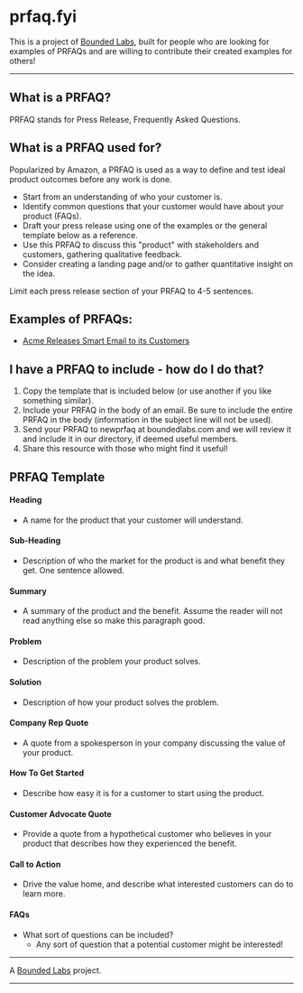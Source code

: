 # prfaq.fyi

This is a project of [Bounded Labs](https://www.boundedlabs.com), built for people who are looking for examples of PRFAQs and are willing to contribute their created examples for others!
* * * 

## What is a PRFAQ?

PRFAQ stands for Press Release, Frequently Asked Questions. 

## What is a PRFAQ used for?

Popularized by Amazon, a PRFAQ is used as a way to define and test ideal product outcomes before any work is done.

*   Start from an understanding of who your customer is.
*   Identify common questions that your customer would have about your product (FAQs). 
*   Draft your press release using one of the examples or the general template below as a reference. 
*   Use this PRFAQ to discuss this "product" with stakeholders and customers, gathering qualitative feedback. 
*   Consider creating a landing page and/or to gather quantitative insight on the idea.

Limit each press release section of your PRFAQ to 4-5 sentences.

## Examples of PRFAQs:

*  [Acme Releases Smart Email to its Customers](https://github.com/bounded-labs/prfaq/blob/main/collection/AcmeReleasesSmartEmailtoitscustomers.md)

## I have a PRFAQ to include - how do I do that? 

1.  Copy the template that is included below (or use another if you like something similar).
2.  Include your PRFAQ in the body of an email. Be sure to include the entire PRFAQ in the body (information in the subject line will not be used). 
3.  Send your PRFAQ to newprfaq at boundedlabs.com and we will review it and include it in our directory, if deemed useful members. 
4.  Share this resource with those who might find it useful!

## PRFAQ Template

#### Heading
*  A name for the product that your customer will understand.

#### Sub-Heading
*  Description of who the market for the product is and what benefit they get. One sentence allowed.

#### Summary
*  A summary of the product and the benefit. Assume the reader will not read anything else so make this paragraph good.

#### Problem
*  Description of the problem your product solves.

#### Solution
*  Description of how your product solves the problem.

#### Company Rep Quote
*  A quote from a spokesperson in your company discussing the value of your product.

#### How To Get Started
*  Describe how easy it is for a customer to start using the product.

#### Customer Advocate Quote
*  Provide a quote from a hypothetical customer who believes in your product that describes how they experienced the benefit.

#### Call to Action
*  Drive the value home, and describe what interested customers can do to learn more.

#### FAQs
*  What sort of questions can be included? 
	*  Any sort of question that a potential customer might be interested! 


* * *
A [Bounded Labs](https://www.boundedlabs.com) project.
* * *

